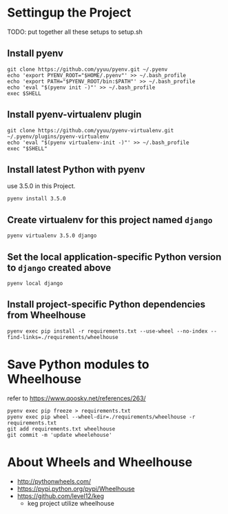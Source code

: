 # Settingup the Project

TODO: put together all these setups to setup.sh

## Install pyenv
```
git clone https://github.com/yyuu/pyenv.git ~/.pyenv
echo 'export PYENV_ROOT="$HOME/.pyenv"' >> ~/.bash_profile
echo 'export PATH="$PYENV_ROOT/bin:$PATH"' >> ~/.bash_profile
echo 'eval "$(pyenv init -)"' >> ~/.bash_profile
exec $SHELL
```

## Install pyenv-virtualenv plugin
```
git clone https://github.com/yyuu/pyenv-virtualenv.git ~/.pyenv/plugins/pyenv-virtualenv
echo 'eval "$(pyenv virtualenv-init -)"' >> ~/.bash_profile
exec "$SHELL"
```

## Install latest Python with pyenv
use 3.5.0 in this Project.
```
pyenv install 3.5.0
```

## Create virtualenv for this project named `django`
```
pyenv virtualenv 3.5.0 django
```

## Set the local application-specific Python version to `django` created above
```
pyenv local django
```

## Install project-specific Python dependencies from Wheelhouse
```
pyenv exec pip install -r requirements.txt --use-wheel --no-index --find-links=./requirements/wheelhouse
```

# Save Python modules to Wheelhouse
refer to https://www.qoosky.net/references/263/
```
pyenv exec pip freeze > requirements.txt
pyenv exec pip wheel --wheel-dir=./requirements/wheelhouse -r requirements.txt
git add requirements.txt wheelhouse
git commit -m 'update wheelehouse'
```

# About Wheels and Wheelhouse
* http://pythonwheels.com/
* https://pypi.python.org/pypi/Wheelhouse
* https://github.com/level12/keg
  * keg project utilize wheelhouse
